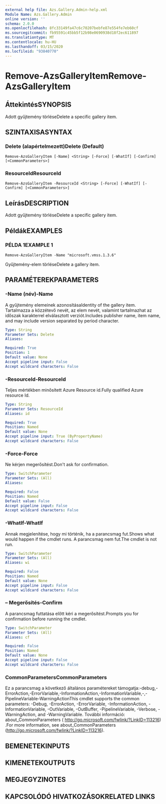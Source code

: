 ```yaml
---
external help file: Azs.Gallery.Admin-help.xml
Module Name: Azs.Gallery.Admin
online version: ''
schema: 2.0.0
ms.openlocfilehash: 8fc33149fa47c6c70207bebfe87e554fe7eb60cf
ms.sourcegitcommit: fb95591c45bb5f12b98e0690938d18f2ec611897
ms.translationtype: MT
ms.contentlocale: hu-HU
ms.lasthandoff: 03/15/2020
ms.locfileid: "93840770"
---
```

# <span data-ttu-id="39ca7-101">Remove-AzsGalleryItem</span><span class="sxs-lookup"><span data-stu-id="39ca7-101">Remove-AzsGalleryItem</span></span>

## <span data-ttu-id="39ca7-102">Áttekintés</span><span class="sxs-lookup"><span data-stu-id="39ca7-102">SYNOPSIS</span></span>
<span data-ttu-id="39ca7-103">Adott gyűjtemény törlése</span><span class="sxs-lookup"><span data-stu-id="39ca7-103">Delete a specific gallery item.</span></span>

## <span data-ttu-id="39ca7-104">SZINTAXISA</span><span class="sxs-lookup"><span data-stu-id="39ca7-104">SYNTAX</span></span>

### <span data-ttu-id="39ca7-105">Delete (alapértelmezett)</span><span class="sxs-lookup"><span data-stu-id="39ca7-105">Delete (Default)</span></span>
```
Remove-AzsGalleryItem [-Name] <String> [-Force] [-WhatIf] [-Confirm] [<CommonParameters>]
```

### <span data-ttu-id="39ca7-106">ResourceId</span><span class="sxs-lookup"><span data-stu-id="39ca7-106">ResourceId</span></span>
```
Remove-AzsGalleryItem -ResourceId <String> [-Force] [-WhatIf] [-Confirm] [<CommonParameters>]
```

## <span data-ttu-id="39ca7-107">Leírás</span><span class="sxs-lookup"><span data-stu-id="39ca7-107">DESCRIPTION</span></span>
<span data-ttu-id="39ca7-108">Adott gyűjtemény törlése</span><span class="sxs-lookup"><span data-stu-id="39ca7-108">Delete a specific gallery item.</span></span>

## <span data-ttu-id="39ca7-109">Példák</span><span class="sxs-lookup"><span data-stu-id="39ca7-109">EXAMPLES</span></span>

### <span data-ttu-id="39ca7-110">PÉLDA 1</span><span class="sxs-lookup"><span data-stu-id="39ca7-110">EXAMPLE 1</span></span>
```
Remove-AzsGalleryItem -Name "microsoft.vmss.1.3.6"
```

<span data-ttu-id="39ca7-111">Gyűjtemény-elem törlése</span><span class="sxs-lookup"><span data-stu-id="39ca7-111">Delete a gallery item.</span></span>

## <span data-ttu-id="39ca7-112">PARAMÉTEREK</span><span class="sxs-lookup"><span data-stu-id="39ca7-112">PARAMETERS</span></span>

### <span data-ttu-id="39ca7-113">-Name (név)</span><span class="sxs-lookup"><span data-stu-id="39ca7-113">-Name</span></span>
<span data-ttu-id="39ca7-114">A gyűjtemény elemeinek azonosítása</span><span class="sxs-lookup"><span data-stu-id="39ca7-114">Identity of the gallery item.</span></span>
<span data-ttu-id="39ca7-115">Tartalmazza a közzétevő nevét, az elem nevét, valamint tartalmazhat az időszak karakterrel elválasztott verziót.</span><span class="sxs-lookup"><span data-stu-id="39ca7-115">Includes publisher name, item name, and may include version separated by period character.</span></span>

```yaml
Type: String
Parameter Sets: Delete
Aliases:

Required: True
Position: 1
Default value: None
Accept pipeline input: False
Accept wildcard characters: False
```

### <span data-ttu-id="39ca7-116">-ResourceId</span><span class="sxs-lookup"><span data-stu-id="39ca7-116">-ResourceId</span></span>
<span data-ttu-id="39ca7-117">Teljes mértékben minősített Azure Resource id.</span><span class="sxs-lookup"><span data-stu-id="39ca7-117">Fully qualified Azure resource Id.</span></span>

```yaml
Type: String
Parameter Sets: ResourceId
Aliases: id

Required: True
Position: Named
Default value: None
Accept pipeline input: True (ByPropertyName)
Accept wildcard characters: False
```

### <span data-ttu-id="39ca7-118">-Force</span><span class="sxs-lookup"><span data-stu-id="39ca7-118">-Force</span></span>
<span data-ttu-id="39ca7-119">Ne kérjen megerősítést.</span><span class="sxs-lookup"><span data-stu-id="39ca7-119">Don't ask for confirmation.</span></span>

```yaml
Type: SwitchParameter
Parameter Sets: (All)
Aliases:

Required: False
Position: Named
Default value: False
Accept pipeline input: False
Accept wildcard characters: False
```

### <span data-ttu-id="39ca7-120">-WhatIf</span><span class="sxs-lookup"><span data-stu-id="39ca7-120">-WhatIf</span></span>
<span data-ttu-id="39ca7-121">Annak megjelenítése, hogy mi történik, ha a parancsmag fut.</span><span class="sxs-lookup"><span data-stu-id="39ca7-121">Shows what would happen if the cmdlet runs.</span></span>
<span data-ttu-id="39ca7-122">A parancsmag nem fut.</span><span class="sxs-lookup"><span data-stu-id="39ca7-122">The cmdlet is not run.</span></span>

```yaml
Type: SwitchParameter
Parameter Sets: (All)
Aliases: wi

Required: False
Position: Named
Default value: None
Accept pipeline input: False
Accept wildcard characters: False
```

### <span data-ttu-id="39ca7-123">– Megerősítés</span><span class="sxs-lookup"><span data-stu-id="39ca7-123">-Confirm</span></span>
<span data-ttu-id="39ca7-124">A parancsmag futtatása előtt kéri a megerősítést.</span><span class="sxs-lookup"><span data-stu-id="39ca7-124">Prompts you for confirmation before running the cmdlet.</span></span>

```yaml
Type: SwitchParameter
Parameter Sets: (All)
Aliases: cf

Required: False
Position: Named
Default value: None
Accept pipeline input: False
Accept wildcard characters: False
```

### <span data-ttu-id="39ca7-125">CommonParameters</span><span class="sxs-lookup"><span data-stu-id="39ca7-125">CommonParameters</span></span>
<span data-ttu-id="39ca7-126">Ez a parancsmag a következő általános paramétereket támogatja:-debug,-ErrorAction,-ErrorVariable,-InformationAction,-InformationVariable,-,-PipelineVariable-WarningAction</span><span class="sxs-lookup"><span data-stu-id="39ca7-126">This cmdlet supports the common parameters: -Debug, -ErrorAction, -ErrorVariable, -InformationAction, -InformationVariable, -OutVariable, -OutBuffer, -PipelineVariable, -Verbose, -WarningAction, and -WarningVariable.</span></span> <span data-ttu-id="39ca7-127">További információ: about_CommonParameters ( http://go.microsoft.com/fwlink/?LinkID=113216) .</span><span class="sxs-lookup"><span data-stu-id="39ca7-127">For more information, see about_CommonParameters (http://go.microsoft.com/fwlink/?LinkID=113216).</span></span>

## <span data-ttu-id="39ca7-128">BEMENETEK</span><span class="sxs-lookup"><span data-stu-id="39ca7-128">INPUTS</span></span>

## <span data-ttu-id="39ca7-129">KIMENETEK</span><span class="sxs-lookup"><span data-stu-id="39ca7-129">OUTPUTS</span></span>

## <span data-ttu-id="39ca7-130">MEGJEGYZI</span><span class="sxs-lookup"><span data-stu-id="39ca7-130">NOTES</span></span>

## <span data-ttu-id="39ca7-131">KAPCSOLÓDÓ HIVATKOZÁSOK</span><span class="sxs-lookup"><span data-stu-id="39ca7-131">RELATED LINKS</span></span>
